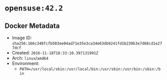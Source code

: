 # `opensuse:42.2`

## Docker Metadata

- Image ID: `sha256:166c348fcfb503ee04ad71e35e3ca34e63db9241fd1b230b3e7d68cd1e277dcf`
- Created: `2016-11-18T18:33:10.397131991Z`
- Arch: `linux`/`amd64`
- Environment:
  - `PATH=/usr/local/sbin:/usr/local/bin:/usr/sbin:/usr/bin:/sbin:/bin`
